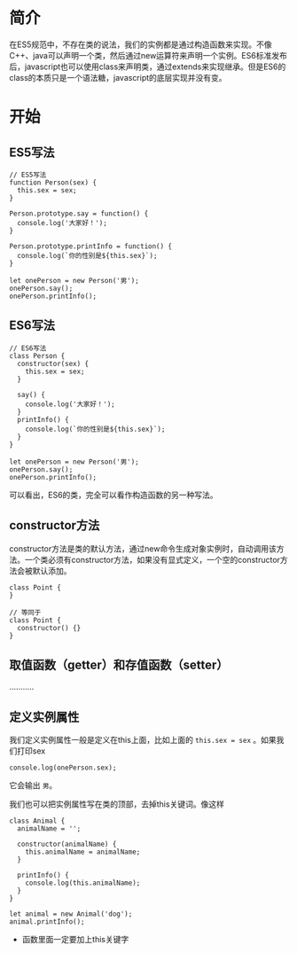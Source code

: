 # 简介
在ES5规范中，不存在类的说法，我们的实例都是通过构造函数来实现。不像C++、java可以声明一个类，然后通过new运算符来声明一个实例。ES6标准发布后，javascript也可以使用class来声明类，通过extends来实现继承。但是ES6的class的本质只是一个语法糖，javascript的底层实现并没有变。

# 开始
## ES5写法
```
// ES5写法
function Person(sex) {
  this.sex = sex;
}

Person.prototype.say = function() {
  console.log('大家好！');
}

Person.prototype.printInfo = function() {
  console.log(`你的性别是${this.sex}`);
}

let onePerson = new Person('男');
onePerson.say();
onePerson.printInfo();
```

## ES6写法
```
// ES6写法
class Person {
  constructor(sex) {
    this.sex = sex;
  }

  say() {
    console.log('大家好！');
  }
  printInfo() {
    console.log(`你的性别是${this.sex}`);
  }
}

let onePerson = new Person('男');
onePerson.say();
onePerson.printInfo();
```
可以看出，ES6的类，完全可以看作构造函数的另一种写法。

## constructor方法
constructor方法是类的默认方法，通过new命令生成对象实例时，自动调用该方法。一个类必须有constructor方法，如果没有显式定义，一个空的constructor方法会被默认添加。
```
class Point {
}

// 等同于
class Point {
  constructor() {}
}
```
## 取值函数（getter）和存值函数（setter）
...........

## 定义实例属性
我们定义实例属性一般是定义在this上面，比如上面的 `this.sex = sex` 。如果我们打印sex
```
console.log(onePerson.sex);
```
它会输出 `男`。

我们也可以把实例属性写在类的顶部，去掉this关键词。像这样
```
class Animal {
  animalName = '';

  constructor(animalName) {
    this.animalName = animalName;
  }

  printInfo() {
    console.log(this.animalName);
  }
}

let animal = new Animal('dog');
animal.printInfo();
```
- 函数里面一定要加上this关键字